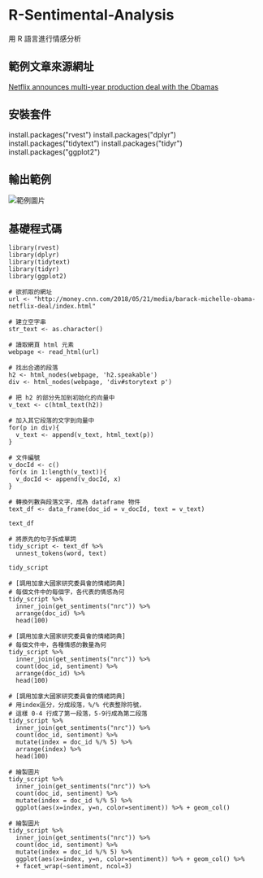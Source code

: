 # R-Sentimental-Analysis
用 R 語言進行情感分析

## 範例文章來源網址
[Netflix announces multi-year production deal with the Obamas](http://money.cnn.com/2018/05/21/media/barack-michelle-obama-netflix-deal/index.html)

## 安裝套件
install.packages("rvest")
install.packages("dplyr")
install.packages("tidytext")
install.packages("tidyr")
install.packages("ggplot2")

## 輸出範例
![範例圖片](https://github.com/telunyang/R-Sentiment-Analysis/blob/master/Rplot.png)

## 基礎程式碼
```
library(rvest)
library(dplyr)
library(tidytext)
library(tidyr)
library(ggplot2)

# 欲抓取的網址
url <- "http://money.cnn.com/2018/05/21/media/barack-michelle-obama-netflix-deal/index.html"

# 建立空字串
str_text <- as.character()

# 讀取網頁 html 元素
webpage <- read_html(url)

# 找出合適的段落
h2 <- html_nodes(webpage, 'h2.speakable')
div <- html_nodes(webpage, 'div#storytext p')

# 把 h2 的部分先加到初始化的向量中
v_text <- c(html_text(h2))

# 加入其它段落的文字到向量中
for(p in div){
  v_text <- append(v_text, html_text(p))
}

# 文件編號
v_docId <- c()
for(x in 1:length(v_text)){
  v_docId <- append(v_docId, x)
}

# 轉換列數與段落文字，成為 dataframe 物件
text_df <- data_frame(doc_id = v_docId, text = v_text)

text_df

# 將原先的句子拆成單詞
tidy_script <- text_df %>% 
  unnest_tokens(word, text)

tidy_script

# [調用加拿大國家研究委員會的情緒詞典]
# 每個文件中的每個字，各代表的情感為何
tidy_script %>% 
  inner_join(get_sentiments("nrc")) %>% 
  arrange(doc_id) %>% 
  head(100)

# [調用加拿大國家研究委員會的情緒詞典]
# 每個文件中，各種情感的數量為何
tidy_script %>% 
  inner_join(get_sentiments("nrc")) %>% 
  count(doc_id, sentiment) %>% 
  arrange(doc_id) %>% 
  head(100)

# [調用加拿大國家研究委員會的情緒詞典]
# 用index區分，分成段落，%/% 代表整除符號，
# 這樣 0-4 行成了第一段落，5-9行成為第二段落
tidy_script %>% 
  inner_join(get_sentiments("nrc")) %>% 
  count(doc_id, sentiment) %>% 
  mutate(index = doc_id %/% 5) %>% 
  arrange(index) %>% 
  head(100)

# 繪製圖片
tidy_script %>% 
  inner_join(get_sentiments("nrc")) %>% 
  count(doc_id, sentiment) %>% 
  mutate(index = doc_id %/% 5) %>% 
  ggplot(aes(x=index, y=n, color=sentiment)) %>% + geom_col()

# 繪製圖片
tidy_script %>% 
  inner_join(get_sentiments("nrc")) %>% 
  count(doc_id, sentiment) %>% 
  mutate(index = doc_id %/% 5) %>% 
  ggplot(aes(x=index, y=n, color=sentiment)) %>% + geom_col() %>% 
  + facet_wrap(~sentiment, ncol=3)
```